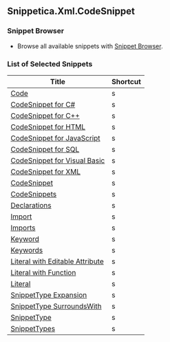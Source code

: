 ﻿## Snippetica.Xml.CodeSnippet

### Snippet Browser

* Browse all available snippets with [Snippet Browser](http://pihrt.net/snippetica/snippets?engine=vs&language=xml).

### List of Selected Snippets

Title | Shortcut
----- | --------
[Code](Code.snippet)|s
[CodeSnippet for C\#](CodeSnippetCSharp.snippet)|s
[CodeSnippet for C\+\+](CodeSnippetCPlusPlus.snippet)|s
[CodeSnippet for HTML](CodeSnippetHtml.snippet)|s
[CodeSnippet for JavaScript](CodeSnippetJavaScript.snippet)|s
[CodeSnippet for SQL](CodeSnippetSql.snippet)|s
[CodeSnippet for Visual Basic](CodeSnippetVisualBasic.snippet)|s
[CodeSnippet for XML](CodeSnippetXml.snippet)|s
[CodeSnippet](CodeSnippet.snippet)|s
[CodeSnippets](CodeSnippets.snippet)|s
[Declarations](Declarations.snippet)|s
[Import](Import.snippet)|s
[Imports](Imports.snippet)|s
[Keyword](Keyword.snippet)|s
[Keywords](Keywords.snippet)|s
[Literal with Editable Attribute](LiteralWithEditableAttribute.snippet)|s
[Literal with Function](LiteralWithFunction.snippet)|s
[Literal](Literal.snippet)|s
[SnippetType Expansion](SnippetTypeExpansion.snippet)|s
[SnippetType SurroundsWith](SnippetTypeSurroundsWith.snippet)|s
[SnippetType](SnippetType.snippet)|s
[SnippetTypes](SnippetTypes.snippet)|s
